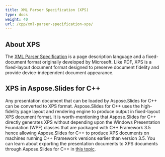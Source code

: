 ```yaml
---
title: XML Parser Specification (XPS)
type: docs
weight: 40
url: /cpp/xml-parser-specification-xps/
---
```


## **About XPS**
The [XML Parser Specification](http://en.wikipedia.org/wiki/XML_Paper_Specification) is a page description language and a fixed-document format originally developed by Microsoft. Like PDF, XPS is a fixed-layout document format designed to preserve document fidelity and provide device-independent document appearance.
## **XPS in Aspose.Slides for C++**
Any presentation document that can be loaded by Aspose.Slides for C++ can be converted to XPS format. Aspose.Slides for C++ uses the high-fidelity page layout and rendering engine to produce output in fixed-layout XPS document format.
It is worth-mentioning that Aspose.Slides for C++ directly generates XPS without depending upon the Windows Presentation Foundation (WPF) classes that are packaged with C++ Framework 3.5 hence allowing Aspose.Slides for C++ to produce XPS documents on machines running C++ Framework versions earlier than version 3.5. You can learn about exporting the presentation documents to XPS documents through Aspose.Slides for C++ in [this topic](http://docs.aspose.com/display/slidesnet/Converting+to+XPS+File).
